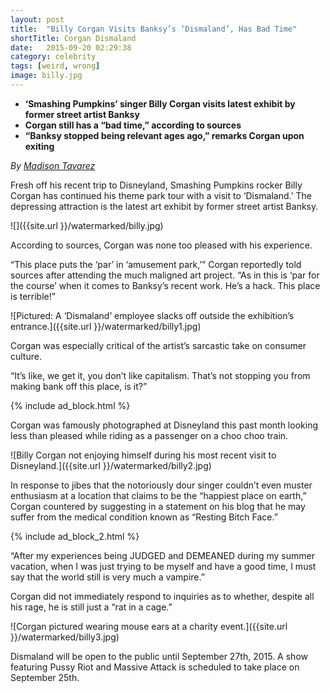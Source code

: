 ```yaml
---
layout: post
title:  "Billy Corgan Visits Banksy’s ‘Dismaland’, Has Bad Time"
shortTitle: Corgan Dismaland
date:   2015-09-20 02:29:38
category: celebrity
tags: [weird, wrong]
image: billy.jpg
---
```

- __‘Smashing Pumpkins’ singer Billy Corgan visits latest exhibit by former street artist Banksy__
- __Corgan still has a “bad time,” according to sources__
- __“Banksy stopped being relevant ages ago,” remarks Corgan upon exiting__

*By [Madison Tavarez](https://www.facebook.com/madisonwtavarez)*

Fresh off his recent trip to Disneyland, Smashing Pumpkins rocker Billy Corgan has continued his theme park tour with a visit to ‘Dismaland.’ The depressing attraction is the latest art exhibit by former street artist Banksy.

![]({{site.url }}/watermarked/billy.jpg)

According to sources, Corgan was none too pleased with his experience.

“This place puts the ‘par’ in ‘amusement park,’” Corgan reportedly told sources after attending the much maligned art project.
“As in this is ‘par for the course’ when it comes to Banksy’s recent work. He’s a hack. This place is terrible!”

![Pictured: A ‘Dismaland’ employee slacks off outside the exhibition’s entrance.]({{site.url }}/watermarked/billy1.jpg)

Corgan was especially critical of the artist’s sarcastic take on consumer culture.

“It’s like, we get it, you don’t like capitalism. That’s not stopping you from making bank off this place, is it?”

{% include ad_block.html %}

Corgan was famously photographed at Disneyland this past month looking less than pleased while riding as a passenger on a choo choo train.

![Billy Corgan not enjoying himself during his most recent visit to Disneyland.]({{site.url }}/watermarked/billy2.jpg)

In response to jibes that the notoriously dour singer couldn’t even muster enthusiasm at a location that claims to be the “happiest place on earth,” Corgan countered by suggesting in a statement on his blog that he may suffer from the medical condition known as “Resting Bitch Face.”

{% include ad_block_2.html %}

“After my experiences being JUDGED and DEMEANED during my summer vacation, when I was just trying to be myself and have a good time, I must say that the world still is very much a vampire.”

Corgan did not immediately respond to inquiries as to whether, despite all his rage, he is still just a “rat in a cage.”

![Corgan pictured wearing mouse ears at a charity event.]({{site.url }}/watermarked/billy3.jpg)

Dismaland will be open to the public until September 27th, 2015. A show featuring Pussy Riot and Massive Attack is scheduled to take place on September 25th. 

